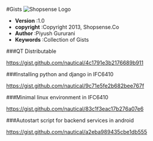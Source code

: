 #Gists
![Shopsense Logo](https://1.gravatar.com/avatar/166144ba31cead8270e21271729f523c "Shopsense Logo")

* **Version** :1.0
* **copyright** :Copyright 2013, Shopsense.Co
* **Author** :Piyush Gururani
* **Keywords** :Collection of Gists


###QT Distributable

https://gist.github.com/nautical/4c1791e3b2176689b911

###Installing python and django in IFC6410

https://gist.github.com/nautical/9c71e5fe2b682bee767f

###Minimal linux environment in IFC6410

https://gist.github.com/nautical/83c1f3eac17b276a07e6

###Autostart script for backend services in android

https://gist.github.com/nautical/a2eba989435cbe1db555
